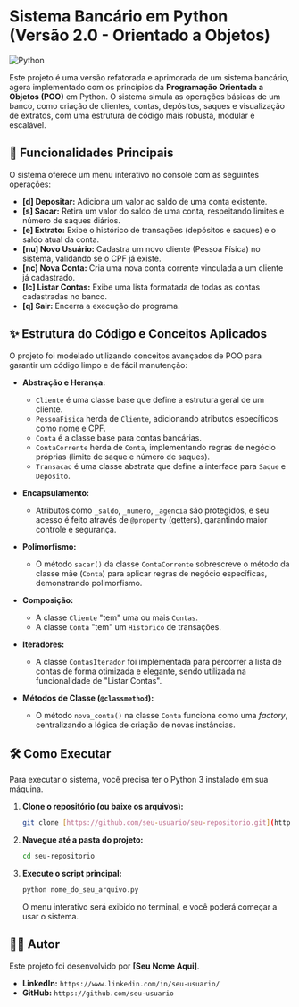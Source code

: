 # Sistema Bancário em Python (Versão 2.0 - Orientado a Objetos)

![Python](https://img.shields.io/badge/python-3.10+-blue.svg)

Este projeto é uma versão refatorada e aprimorada de um sistema bancário, agora implementado com os princípios da **Programação Orientada a Objetos (POO)** em Python. O sistema simula as operações básicas de um banco, como criação de clientes, contas, depósitos, saques e visualização de extratos, com uma estrutura de código mais robusta, modular e escalável.

## 🚀 Funcionalidades Principais

O sistema oferece um menu interativo no console com as seguintes operações:

* **[d] Depositar:** Adiciona um valor ao saldo de uma conta existente.
* **[s] Sacar:** Retira um valor do saldo de uma conta, respeitando limites e número de saques diários.
* **[e] Extrato:** Exibe o histórico de transações (depósitos e saques) e o saldo atual da conta.
* **[nu] Novo Usuário:** Cadastra um novo cliente (Pessoa Física) no sistema, validando se o CPF já existe.
* **[nc] Nova Conta:** Cria uma nova conta corrente vinculada a um cliente já cadastrado.
* **[lc] Listar Contas:** Exibe uma lista formatada de todas as contas cadastradas no banco.
* **[q] Sair:** Encerra a execução do programa.

## ✨ Estrutura do Código e Conceitos Aplicados

O projeto foi modelado utilizando conceitos avançados de POO para garantir um código limpo e de fácil manutenção:

* **Abstração e Herança:**
    * `Cliente` é uma classe base que define a estrutura geral de um cliente.
    * `PessoaFisica` herda de `Cliente`, adicionando atributos específicos como nome e CPF.
    * `Conta` é a classe base para contas bancárias.
    * `ContaCorrente` herda de `Conta`, implementando regras de negócio próprias (limite de saque e número de saques).
    * `Transacao` é uma classe abstrata que define a interface para `Saque` e `Deposito`.

* **Encapsulamento:**
    * Atributos como `_saldo`, `_numero`, `_agencia` são protegidos, e seu acesso é feito através de `@property` (getters), garantindo maior controle e segurança.

* **Polimorfismo:**
    * O método `sacar()` da classe `ContaCorrente` sobrescreve o método da classe mãe (`Conta`) para aplicar regras de negócio específicas, demonstrando polimorfismo.

* **Composição:**
    * A classe `Cliente` "tem" uma ou mais `Contas`.
    * A classe `Conta` "tem" um `Historico` de transações.

* **Iteradores:**
    * A classe `ContasIterador` foi implementada para percorrer a lista de contas de forma otimizada e elegante, sendo utilizada na funcionalidade de "Listar Contas".

* **Métodos de Classe (`@classmethod`):**
    * O método `nova_conta()` na classe `Conta` funciona como uma *factory*, centralizando a lógica de criação de novas instâncias.

## 🛠️ Como Executar

Para executar o sistema, você precisa ter o Python 3 instalado em sua máquina.

1.  **Clone o repositório (ou baixe os arquivos):**
    ```bash
    git clone [https://github.com/seu-usuario/seu-repositorio.git](https://github.com/seu-usuario/seu-repositorio.git)
    ```

2.  **Navegue até a pasta do projeto:**
    ```bash
    cd seu-repositorio
    ```

3.  **Execute o script principal:**
    ```bash
    python nome_do_seu_arquivo.py
    ```

    O menu interativo será exibido no terminal, e você poderá começar a usar o sistema.

## 👨‍💻 Autor

Este projeto foi desenvolvido por **[Seu Nome Aqui]**.

* **LinkedIn:** `https://www.linkedin.com/in/seu-usuario/`
* **GitHub:** `https://github.com/seu-usuario`
